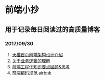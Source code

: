# 前端小抄
## 用于记录每日阅读过的高质量博客
### 2017/09/30
1. [天猫首页前端架构设计介绍](https://github.com/tmallfe/tmallfe.github.io/issues/35)
2. [关于业务逻辑的理解](http://blog.csdn.net/hjf19790118/article/details/6934428)
3. [前端工程化知识要点回顾&思考](https://github.com/kuitos/kuitos.github.io/issues/29)
4. [前端编码规范 airbnb](https://github.com/airbnb/javascript)
